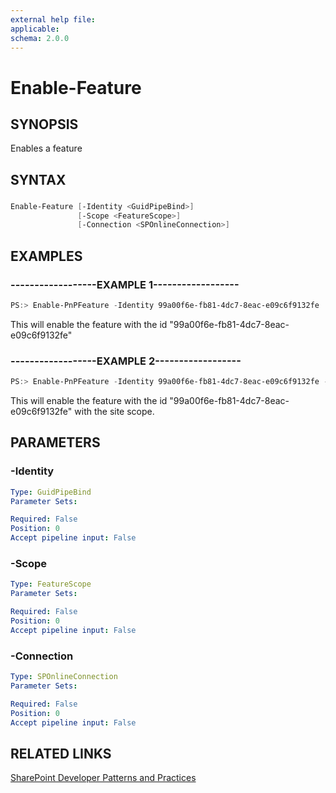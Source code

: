 ```yaml
---
external help file:
applicable: 
schema: 2.0.0
---
```

# Enable-Feature

## SYNOPSIS
Enables a feature

## SYNTAX 

### 
```powershell
Enable-Feature [-Identity <GuidPipeBind>]
               [-Scope <FeatureScope>]
               [-Connection <SPOnlineConnection>]
```

## EXAMPLES

### ------------------EXAMPLE 1------------------
```powershell
PS:> Enable-PnPFeature -Identity 99a00f6e-fb81-4dc7-8eac-e09c6f9132fe
```

This will enable the feature with the id "99a00f6e-fb81-4dc7-8eac-e09c6f9132fe"

### ------------------EXAMPLE 2------------------
```powershell
PS:> Enable-PnPFeature -Identity 99a00f6e-fb81-4dc7-8eac-e09c6f9132fe -Scope Site
```

This will enable the feature with the id "99a00f6e-fb81-4dc7-8eac-e09c6f9132fe" with the site scope.

## PARAMETERS

### -Identity


```yaml
Type: GuidPipeBind
Parameter Sets: 

Required: False
Position: 0
Accept pipeline input: False
```

### -Scope


```yaml
Type: FeatureScope
Parameter Sets: 

Required: False
Position: 0
Accept pipeline input: False
```

### -Connection


```yaml
Type: SPOnlineConnection
Parameter Sets: 

Required: False
Position: 0
Accept pipeline input: False
```

## RELATED LINKS

[SharePoint Developer Patterns and Practices](http://aka.ms/sppnp)